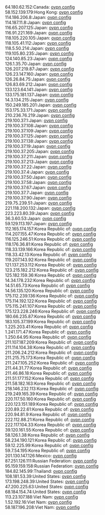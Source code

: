 64.180.62.152:Canada: [ovpn config](vpn/64_180_62_152.ovpn)  
58.152.139.179:Hong Kong: [ovpn config](vpn/58_152_139_179.ovpn)  
114.186.206.8:Japan: [ovpn config](vpn/114_186_206_8.ovpn)  
114.187.11.8:Japan: [ovpn config](vpn/114_187_11_8.ovpn)  
116.65.207.125:Japan: [ovpn config](vpn/116_65_207_125.ovpn)  
116.91.221.169:Japan: [ovpn config](vpn/116_91_221_169.ovpn)  
118.105.220.105:Japan: [ovpn config](vpn/118_105_220_105.ovpn)  
118.105.41.112:Japan: [ovpn config](vpn/118_105_41_112.ovpn)  
118.5.50.214:Japan: [ovpn config](vpn/118_5_50_214.ovpn)  
119.105.80.235:Japan: [ovpn config](vpn/119_105_80_235.ovpn)  
124.140.85.23:Japan: [ovpn config](vpn/124_140_85_23.ovpn)  
126.1.35.70:Japan: [ovpn config](vpn/126_1_35_70.ovpn)  
126.207.219.87:Japan: [ovpn config](vpn/126_207_219_87.ovpn)  
126.23.147.160:Japan: [ovpn config](vpn/126_23_147_160.ovpn)  
126.26.84.75:Japan: [ovpn config](vpn/126_26_84_75.ovpn)  
126.83.69.212:Japan: [ovpn config](vpn/126_83_69_212.ovpn)  
133.123.64.141:Japan: [ovpn config](vpn/133_123_64_141.ovpn)  
133.175.181.137:Japan: [ovpn config](vpn/133_175_181_137.ovpn)  
14.3.134.215:Japan: [ovpn config](vpn/14_3_134_215.ovpn)  
150.249.185.201:Japan: [ovpn config](vpn/150_249_185_201.ovpn)  
153.175.33.171:Japan: [ovpn config](vpn/153_175_33_171.ovpn)  
210.236.76.219:Japan: [ovpn config](vpn/210_236_76_219.ovpn)  
219.100.37.1:Japan: [ovpn config](vpn/219_100_37_1.ovpn)  
219.100.37.108:Japan: [ovpn config](vpn/219_100_37_108.ovpn)  
219.100.37.109:Japan: [ovpn config](vpn/219_100_37_109.ovpn)  
219.100.37.125:Japan: [ovpn config](vpn/219_100_37_125.ovpn)  
219.100.37.138:Japan: [ovpn config](vpn/219_100_37_138.ovpn)  
219.100.37.19:Japan: [ovpn config](vpn/219_100_37_19.ovpn)  
219.100.37.205:Japan: [ovpn config](vpn/219_100_37_205.ovpn)  
219.100.37.211:Japan: [ovpn config](vpn/219_100_37_211.ovpn)  
219.100.37.213:Japan: [ovpn config](vpn/219_100_37_213.ovpn)  
219.100.37.22:Japan: [ovpn config](vpn/219_100_37_22.ovpn)  
219.100.37.4:Japan: [ovpn config](vpn/219_100_37_4.ovpn)  
219.100.37.50:Japan: [ovpn config](vpn/219_100_37_50.ovpn)  
219.100.37.58:Japan: [ovpn config](vpn/219_100_37_58.ovpn)  
219.100.37.67:Japan: [ovpn config](vpn/219_100_37_67.ovpn)  
219.100.37.7:Japan: [ovpn config](vpn/219_100_37_7.ovpn)  
219.100.37.90:Japan: [ovpn config](vpn/219_100_37_90.ovpn)  
219.75.239.51:Japan: [ovpn config](vpn/219_75_239_51.ovpn)  
221.118.200.132:Japan: [ovpn config](vpn/221_118_200_132.ovpn)  
223.223.80.39:Japan: [ovpn config](vpn/223_223_80_39.ovpn)  
36.3.60.53:Japan: [ovpn config](vpn/36_3_60_53.ovpn)  
59.129.113.197:Japan: [ovpn config](vpn/59_129_113_197.ovpn)  
112.165.174.157:Korea Republic of: [ovpn config](vpn/112_165_174_157.ovpn)  
114.207.155.47:Korea Republic of: [ovpn config](vpn/114_207_155_47.ovpn)  
116.125.246.51:Korea Republic of: [ovpn config](vpn/116_125_246_51.ovpn)  
118.176.36.81:Korea Republic of: [ovpn config](vpn/118_176_36_81.ovpn)  
118.33.139.166:Korea Republic of: [ovpn config](vpn/118_33_139_166.ovpn)  
118.33.42.13:Korea Republic of: [ovpn config](vpn/118_33_42_13.ovpn)  
119.207.143.92:Korea Republic of: [ovpn config](vpn/119_207_143_92.ovpn)  
121.137.253.112:Korea Republic of: [ovpn config](vpn/121_137_253_112.ovpn)  
123.215.182.212:Korea Republic of: [ovpn config](vpn/123_215_182_212.ovpn)  
125.182.159.36:Korea Republic of: [ovpn config](vpn/125_182_159_36.ovpn)  
14.34.178.232:Korea Republic of: [ovpn config](vpn/14_34_178_232.ovpn)  
14.51.65.73:Korea Republic of: [ovpn config](vpn/14_51_65_73.ovpn)  
14.56.135.120:Korea Republic of: [ovpn config](vpn/14_56_135_120.ovpn)  
175.112.239.136:Korea Republic of: [ovpn config](vpn/175_112_239_136.ovpn)  
175.114.192.122:Korea Republic of: [ovpn config](vpn/175_114_192_122.ovpn)  
175.115.241.107:Korea Republic of: [ovpn config](vpn/175_115_241_107.ovpn)  
175.123.228.246:Korea Republic of: [ovpn config](vpn/175_123_228_246.ovpn)  
180.66.235.87:Korea Republic of: [ovpn config](vpn/180_66_235_87.ovpn)  
183.105.37.199:Korea Republic of: [ovpn config](vpn/183_105_37_199.ovpn)  
1.225.203.41:Korea Republic of: [ovpn config](vpn/1_225_203_41.ovpn)  
1.241.171.47:Korea Republic of: [ovpn config](vpn/1_241_171_47.ovpn)  
1.250.64.95:Korea Republic of: [ovpn config](vpn/1_250_64_95.ovpn)  
211.107.187.209:Korea Republic of: [ovpn config](vpn/211_107_187_209.ovpn)  
211.114.104.38:Korea Republic of: [ovpn config](vpn/211_114_104_38.ovpn)  
211.206.24.212:Korea Republic of: [ovpn config](vpn/211_206_24_212.ovpn)  
211.215.75.173:Korea Republic of: [ovpn config](vpn/211_215_75_173.ovpn)  
211.247.105.252:Korea Republic of: [ovpn config](vpn/211_247_105_252.ovpn)  
211.44.31.77:Korea Republic of: [ovpn config](vpn/211_44_31_77.ovpn)  
211.46.86.18:Korea Republic of: [ovpn config](vpn/211_46_86_18.ovpn)  
211.51.177.152:Korea Republic of: [ovpn config](vpn/211_51_177_152.ovpn)  
211.58.182.163:Korea Republic of: [ovpn config](vpn/211_58_182_163.ovpn)  
218.146.232.113:Korea Republic of: [ovpn config](vpn/218_146_232_113.ovpn)  
219.249.165.39:Korea Republic of: [ovpn config](vpn/219_249_165_39.ovpn)  
220.117.50.160:Korea Republic of: [ovpn config](vpn/220_117_50_160.ovpn)  
220.123.151.189:Korea Republic of: [ovpn config](vpn/220_123_151_189.ovpn)  
220.89.22.61:Korea Republic of: [ovpn config](vpn/220_89_22_61.ovpn)  
220.94.81.9:Korea Republic of: [ovpn config](vpn/220_94_81_9.ovpn)  
222.112.88.21:Korea Republic of: [ovpn config](vpn/222_112_88_21.ovpn)  
222.117.104.33:Korea Republic of: [ovpn config](vpn/222_117_104_33.ovpn)  
39.120.161.55:Korea Republic of: [ovpn config](vpn/39_120_161_55.ovpn)  
58.126.1.38:Korea Republic of: [ovpn config](vpn/58_126_1_38.ovpn)  
58.234.190.121:Korea Republic of: [ovpn config](vpn/58_234_190_121.ovpn)  
59.12.225.99:Korea Republic of: [ovpn config](vpn/59_12_225_99.ovpn)  
59.7.54.195:Korea Republic of: [ovpn config](vpn/59_7_54_195.ovpn)  
201.130.147.126:Mexico: [ovpn config](vpn/201_130_147_126.ovpn)  
87.251.126.111:Russian Federation: [ovpn config](vpn/87_251_126_111.ovpn)  
95.159.159.158:Russian Federation: [ovpn config](vpn/95_159_159_158.ovpn)  
184.82.145.99:Thailand: [ovpn config](vpn/184_82_145_99.ovpn)  
108.181.53.39:United States: [ovpn config](vpn/108_181_53_39.ovpn)  
173.198.248.39:United States: [ovpn config](vpn/173_198_248_39.ovpn)  
47.200.225.63:United States: [ovpn config](vpn/47_200_225_63.ovpn)  
68.184.154.74:United States: [ovpn config](vpn/68_184_154_74.ovpn)  
113.23.107.188:Viet Nam: [ovpn config](vpn/113_23_107_188.ovpn)  
1.52.192.16:Viet Nam: [ovpn config](vpn/1_52_192_16.ovpn)  
58.187.196.208:Viet Nam: [ovpn config](vpn/58_187_196_208.ovpn)  
